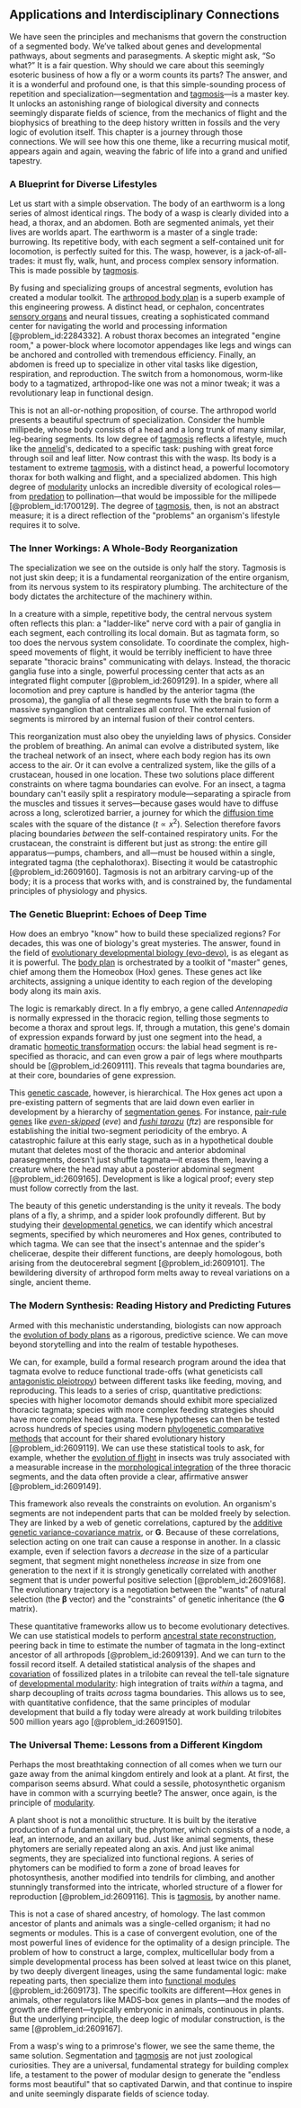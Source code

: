 ## Applications and Interdisciplinary Connections

We have seen the principles and mechanisms that govern the construction of a segmented body. We’ve talked about genes and developmental pathways, about segments and parasegments. A skeptic might ask, “So what?” It is a fair question. Why should we care about this seemingly esoteric business of how a fly or a worm counts its parts? The answer, and it is a wonderful and profound one, is that this simple-sounding process of repetition and specialization—segmentation and [tagmosis](@article_id:260682)—is a master key. It unlocks an astonishing range of biological diversity and connects seemingly disparate fields of science, from the mechanics of flight and the biophysics of breathing to the deep history written in fossils and the very logic of evolution itself. This chapter is a journey through those connections. We will see how this one theme, like a recurring musical motif, appears again and again, weaving the fabric of life into a grand and unified tapestry.

### A Blueprint for Diverse Lifestyles

Let us start with a simple observation. The body of an earthworm is a long series of almost identical rings. The body of a wasp is clearly divided into a head, a thorax, and an abdomen. Both are segmented animals, yet their lives are worlds apart. The earthworm is a master of a single trade: burrowing. Its repetitive body, with each segment a self-contained unit for locomotion, is perfectly suited for this. The wasp, however, is a jack-of-all-trades: it must fly, walk, hunt, and process complex sensory information. This is made possible by [tagmosis](@article_id:260682).

By fusing and specializing groups of ancestral segments, evolution has created a modular toolkit. The [arthropod body plan](@article_id:176326) is a superb example of this engineering prowess. A distinct head, or cephalon, concentrates [sensory organs](@article_id:269247) and neural tissues, creating a sophisticated command center for navigating the world and processing information [@problem_id:2284332]. A robust thorax becomes an integrated "engine room," a power-block where locomotor appendages like legs and wings can be anchored and controlled with tremendous efficiency. Finally, an abdomen is freed up to specialize in other vital tasks like digestion, respiration, and reproduction. The switch from a homonomous, worm-like body to a tagmatized, arthropod-like one was not a minor tweak; it was a revolutionary leap in functional design.

This is not an all-or-nothing proposition, of course. The arthropod world presents a beautiful spectrum of specialization. Consider the humble millipede, whose body consists of a head and a long trunk of many similar, leg-bearing segments. Its low degree of [tagmosis](@article_id:260682) reflects a lifestyle, much like the [annelid](@article_id:265850)'s, dedicated to a specific task: pushing with great force through soil and leaf litter. Now contrast this with the wasp. Its body is a testament to extreme [tagmosis](@article_id:260682), with a distinct head, a powerful locomotory thorax for both walking and flight, and a specialized abdomen. This high degree of [modularity](@article_id:191037) unlocks an incredible diversity of ecological roles—from [predation](@article_id:141718) to pollination—that would be impossible for the millipede [@problem_id:1700129]. The degree of [tagmosis](@article_id:260682), then, is not an abstract measure; it is a direct reflection of the "problems" an organism's lifestyle requires it to solve.

### The Inner Workings: A Whole-Body Reorganization

The specialization we see on the outside is only half the story. Tagmosis is not just skin deep; it is a fundamental reorganization of the entire organism, from its nervous system to its respiratory plumbing. The architecture of the body dictates the architecture of the machinery within.

In a creature with a simple, repetitive body, the central nervous system often reflects this plan: a "ladder-like" nerve cord with a pair of ganglia in each segment, each controlling its local domain. But as tagmata form, so too does the nervous system consolidate. To coordinate the complex, high-speed movements of flight, it would be terribly inefficient to have three separate "thoracic brains" communicating with delays. Instead, the thoracic ganglia fuse into a single, powerful processing center that acts as an integrated flight computer [@problem_id:2609129]. In a spider, where all locomotion and prey capture is handled by the anterior tagma (the prosoma), the ganglia of all these segments fuse with the brain to form a massive synganglion that centralizes all control. The external fusion of segments is mirrored by an internal fusion of their control centers.

This reorganization must also obey the unyielding laws of physics. Consider the problem of breathing. An animal can evolve a distributed system, like the tracheal network of an insect, where each body region has its own access to the air. Or it can evolve a centralized system, like the gills of a crustacean, housed in one location. These two solutions place different constraints on where tagma boundaries can evolve. For an insect, a tagma boundary can't easily split a respiratory module—separating a spiracle from the muscles and tissues it serves—because gases would have to diffuse across a long, sclerotized barrier, a journey for which the [diffusion time](@article_id:274400) scales with the square of the distance ($t \propto x^2$). Selection therefore favors placing boundaries *between* the self-contained respiratory units. For the crustacean, the constraint is different but just as strong: the entire gill apparatus—pumps, chambers, and all—must be housed within a single, integrated tagma (the cephalothorax). Bisecting it would be catastrophic [@problem_id:2609160]. Tagmosis is not an arbitrary carving-up of the body; it is a process that works with, and is constrained by, the fundamental principles of physiology and physics.

### The Genetic Blueprint: Echoes of Deep Time

How does an embryo "know" how to build these specialized regions? For decades, this was one of biology's great mysteries. The answer, found in the field of [evolutionary developmental biology (evo-devo)](@article_id:263279), is as elegant as it is powerful. The [body plan](@article_id:136976) is orchestrated by a toolkit of "master" genes, chief among them the Homeobox (Hox) genes. These genes act like architects, assigning a unique identity to each region of the developing body along its main axis.

The logic is remarkably direct. In a fly embryo, a gene called *Antennapedia* is normally expressed in the thoracic region, telling those segments to become a thorax and sprout legs. If, through a mutation, this gene's domain of expression expands forward by just one segment into the head, a dramatic [homeotic transformation](@article_id:270921) occurs: the labial head segment is re-specified as thoracic, and can even grow a pair of legs where mouthparts should be [@problem_id:2609111]. This reveals that tagma boundaries are, at their core, boundaries of gene expression.

This [genetic cascade](@article_id:186336), however, is hierarchical. The Hox genes act upon a pre-existing pattern of segments that are laid down even earlier in development by a hierarchy of [segmentation genes](@article_id:262350). For instance, [pair-rule genes](@article_id:261479) like *[even-skipped](@article_id:188120)* (*eve*) and *[fushi tarazu](@article_id:189366)* (*ftz*) are responsible for establishing the initial two-segment periodicity of the embryo. A catastrophic failure at this early stage, such as in a hypothetical double mutant that deletes most of the thoracic and anterior abdominal parasegments, doesn't just shuffle tagmata—it erases them, leaving a creature where the head may abut a posterior abdominal segment [@problem_id:2609165]. Development is like a logical proof; every step must follow correctly from the last.

The beauty of this genetic understanding is the unity it reveals. The body plans of a fly, a shrimp, and a spider look profoundly different. But by studying their [developmental genetics](@article_id:262724), we can identify which ancestral segments, specified by which neuromeres and Hox genes, contributed to which tagma. We can see that the insect's antennae and the spider's chelicerae, despite their different functions, are deeply homologous, both arising from the deutocerebral segment [@problem_id:2609101]. The bewildering diversity of arthropod form melts away to reveal variations on a single, ancient theme.

### The Modern Synthesis: Reading History and Predicting Futures

Armed with this mechanistic understanding, biologists can now approach the [evolution of body plans](@article_id:151911) as a rigorous, predictive science. We can move beyond storytelling and into the realm of testable hypotheses.

We can, for example, build a formal research program around the idea that tagmata evolve to reduce functional trade-offs (what geneticists call [antagonistic pleiotropy](@article_id:137995)) between different tasks like feeding, moving, and reproducing. This leads to a series of crisp, quantitative predictions: species with higher locomotor demands should exhibit more specialized thoracic tagmata; species with more complex feeding strategies should have more complex head tagmata. These hypotheses can then be tested across hundreds of species using modern [phylogenetic comparative methods](@article_id:148288) that account for their shared evolutionary history [@problem_id:2609119]. We can use these statistical tools to ask, for example, whether the [evolution of flight](@article_id:174899) in insects was truly associated with a measurable increase in the [morphological integration](@article_id:177146) of the three thoracic segments, and the data often provide a clear, affirmative answer [@problem_id:2609149].

This framework also reveals the constraints on evolution. An organism's segments are not independent parts that can be molded freely by selection. They are linked by a web of genetic correlations, captured by the [additive genetic variance-covariance matrix](@article_id:198381), or $\mathbf{G}$. Because of these correlations, selection acting on one trait can cause a response in another. In a classic example, even if selection favors a *decrease* in the size of a particular segment, that segment might nonetheless *increase* in size from one generation to the next if it is strongly genetically correlated with another segment that is under powerful positive selection [@problem_id:2609168]. The evolutionary trajectory is a negotiation between the "wants" of natural selection (the $\boldsymbol{\beta}$ vector) and the "constraints" of genetic inheritance (the $\mathbf{G}$ matrix).

These quantitative frameworks allow us to become evolutionary detectives. We can use statistical models to perform [ancestral state reconstruction](@article_id:148934), peering back in time to estimate the number of tagmata in the long-extinct ancestor of all arthropods [@problem_id:2609139]. And we can turn to the fossil record itself. A detailed statistical analysis of the shapes and [covariation](@article_id:633603) of fossilized plates in a trilobite can reveal the tell-tale signature of [developmental modularity](@article_id:139517): high integration of traits *within* a tagma, and sharp decoupling of traits *across* tagma boundaries. This allows us to see, with quantitative confidence, that the same principles of modular development that build a fly today were already at work building trilobites 500 million years ago [@problem_id:2609150].

### The Universal Theme: Lessons from a Different Kingdom

Perhaps the most breathtaking connection of all comes when we turn our gaze away from the animal kingdom entirely and look at a plant. At first, the comparison seems absurd. What could a sessile, photosynthetic organism have in common with a scurrying beetle? The answer, once again, is the principle of [modularity](@article_id:191037).

A plant shoot is not a monolithic structure. It is built by the iterative production of a fundamental unit, the phytomer, which consists of a node, a leaf, an internode, and an axillary bud. Just like animal segments, these phytomers are serially repeated along an axis. And just like animal segments, they are specialized into functional regions. A series of phytomers can be modified to form a zone of broad leaves for photosynthesis, another modified into tendrils for climbing, and another stunningly transformed into the intricate, whorled structure of a flower for reproduction [@problem_id:2609116]. This is [tagmosis](@article_id:260682), by another name.

This is not a case of shared ancestry, of homology. The last common ancestor of plants and animals was a single-celled organism; it had no segments or modules. This is a case of convergent evolution, one of the most powerful lines of evidence for the optimality of a design principle. The problem of how to construct a large, complex, multicellular body from a simple developmental process has been solved at least twice on this planet, by two deeply divergent lineages, using the same fundamental logic: make repeating parts, then specialize them into [functional modules](@article_id:274603) [@problem_id:2609173]. The specific toolkits are different—Hox genes in animals, other regulators like MADS-box genes in plants—and the modes of growth are different—typically embryonic in animals, continuous in plants. But the underlying principle, the deep logic of modular construction, is the same [@problem_id:2609167].

From a wasp's wing to a primrose's flower, we see the same theme, the same solution. Segmentation and [tagmosis](@article_id:260682) are not just zoological curiosities. They are a universal, fundamental strategy for building complex life, a testament to the power of modular design to generate the "endless forms most beautiful" that so captivated Darwin, and that continue to inspire and unite seemingly disparate fields of science today.